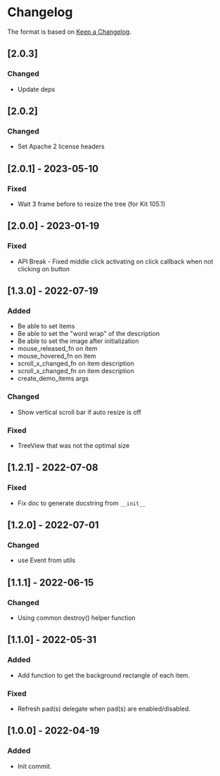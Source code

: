 # Changelog

The format is based on [Keep a Changelog](https://keepachangelog.com/en/1.0.0/).

## [2.0.3]
### Changed
- Update deps

## [2.0.2]
### Changed
- Set Apache 2 license headers

## [2.0.1] - 2023-05-10
### Fixed
- Wait 3 frame before to resize the tree (for Kit 105.1)

## [2.0.0] - 2023-01-19
### Fixed
- API Break - Fixed middle click activating on click callback when not clicking on button

## [1.3.0] - 2022-07-19
### Added
- Be able to set items
- Be able to set the "word wrap" of the description
- Be able to set the image after initialization
- mouse_released_fn on item
- mouse_hovered_fn on item
- scroll_x_changed_fn on item description
- scroll_x_changed_fn on item description
- create_demo_items args

### Changed
- Show vertical scroll bar if auto resize is off

### Fixed
- TreeView that was not the optimal size

## [1.2.1] - 2022-07-08
### Fixed
- Fix doc to generate docstring from `__init__`

## [1.2.0] - 2022-07-01
### Changed
- use Event from utils

## [1.1.1] - 2022-06-15
### Changed
- Using common destroy() helper function

## [1.1.0] - 2022-05-31
### Added
- Add function to get the background rectangle of each item.

### Fixed
- Refresh pad(s) delegate when pad(s) are enabled/disabled.

## [1.0.0] - 2022-04-19
### Added
- Init commit.
